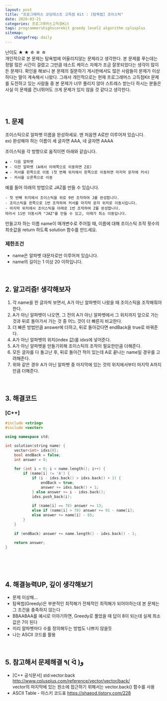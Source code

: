 ```yaml
---
layout: post
title: "프로그래머스 코딩테스트 고득점 Kit : [탐욕법] 조이스틱"
date: 2020-03-21
categories: 프로그래머스고득점Kit
tags: programmershighscorekit greedy level2 algorithm cplusplus
sitemap:
    changefreq: daily
---
```


난이도 ★ ★ ☆ ☆ ☆  
개인적으로 본 문제는 탐욕법에 어울리지않는 문제라고 생각한다. 본 문제를 푸는데는 정말 많은 시간이 걸렸고 그만큼 테스트 케이스 자체가 조금 잘못되었다는 생각이 많이 든 문제다. 확인을 해보니 본 문제의 질문하기 게시판에서도 많은 사람들이 문제가 이상하다는 말이 계속해서 나왔다. 그래서 개인적으로는 현재 프로그래머스 고득점Kit 문제를 도전하고 있는 사람들 중 본 문제가 너무 풀리지 않아 스트레스 받는다 하시는 분들은 사실 이 문제를 건너뛰어도 크게 문제가 있지 않을 것 같다고 생각한다.  
<br/>

<br/>

## 1. 문제
조이스틱으로 알파벳 이름을 완성하세요. 맨 처음엔 A로만 이루어져 있습니다.  
ex) 완성해야 하는 이름이 세 글자면 AAA, 네 글자면 AAAA  

조이스틱을 각 방향으로 움직이면 아래와 같습니다.  
```
▲ - 다음 알파벳
▼ - 이전 알파벳 (A에서 아래쪽으로 이동하면 Z로)
◀ - 커서를 왼쪽으로 이동 (첫 번째 위치에서 왼쪽으로 이동하면 마지막 문자에 커서)
▶ - 커서를 오른쪽으로 이동
```

예를 들어 아래의 방법으로 JAZ를 만들 수 있습니다.  
```
- 첫 번째 위치에서 조이스틱을 위로 9번 조작하여 J를 완성합니다.
- 조이스틱을 왼쪽으로 1번 조작하여 커서를 마지막 문자 위치로 이동시킵니다.
- 마지막 위치에서 조이스틱을 아래로 1번 조작하여 Z를 완성합니다.
따라서 11번 이동시켜 "JAZ"를 만들 수 있고, 이때가 최소 이동입니다.
```

만들고자 하는 이름 name이 매개변수로 주어질 때, 이름에 대해 조이스틱 조작 횟수의 최솟값을 return 하도록 solution 함수를 만드세요.  

### 제한조건
- name은 알파벳 대문자로만 이루어져 있습니다.
- name의 길이는 1 이상 20 이하입니다.
<br/><br/><br/>

## 2. 알고리즘! 생각해보자
1. 각 name을 한 글자씩 보면서, A가 아닌 알파벳이 나왔을 때 조이스틱을 조작해줘야 한다.  
2. A가 아닌 알파벳이 나오면, 그 전의 A가 아닌 알파벳에서 그 위치까지 앞으로 가는 것과 뒤로 돌아가서 가는 것 중 어느 것이 더 빠른지 비교한다.  
3. 더 빠른 방법만큼 answer에 더하고, 뒤로 돌아갔다면 endBack을 true로 바꿔준다.  
4. A가 아닌 알파벳의 위치(index 값)를 idxs에 넣어준다.  
5. A가 아닌 알파벳을 만들기위해 조이스틱의 조작이 필요한만큼 더해준다.  
6. 모든 글자를 다 돌고난 후, 뒤로 돌아간 적이 있는데 A로 끝나는 name일 경우를 고려해준다.  
7. 위와 같은 경우 A가 아닌 알파벳 중 마지막에 있는 것의 위치에서부터 마지막 A까지만큼 더해준다.  
<br/><br/>

## 3. 해결코드
### [C++]
```c++
#include <string>
#include <vector>

using namespace std;

int solution(string name) {
    vector<int> idxs{0};
    bool endBack = false;
    int answer = 0;
    
    for (int i = 0; i < name.length(); i++) {
        if (name[i] != 'A') {
            if (i - idxs.back() > idxs.back() + 1) {
                endBack = true;
                answer += idxs.back() + 1;
            } else answer += i - idxs.back();
            idxs.push_back(i);
            
            if (name[i] == 78) answer += 13;
            else if (name[i] > 78) answer += 91 - name[i];
            else answer += name[i] - 65;
        }
    }
    
    if (endBack) answer += name.length() - idxs.back() - 1;
    
    return answer;
}
```
<br/><br/><br/>

## 4. 해결능력UP, 깊이 생각해보기
- 문제 이상해...
- 탐욕법(Greedy)은 부분적인 최적해가 전체적인 최적해가 되어야하는데 본 문제는 그 조건을 충족하지 않는다
- BBAABAA를 예시로 이야기하면, Greedy로 풀었을 때 답이 8이 되는데 실제 최소 값은 7이 된다
- 미리 알파벳마다 수를 정의해두는 방법도 나쁘지 않을듯
- 나는 ASCII 코드를 활용
<br/><br/><br/>

## 5. 참고해서 문제해결 ٩( ᐛ )و
- [C++ 공식문서] std:vector:back <http://www.cplusplus.com/reference/vector/vector/back/>  
vector의 마지막에 있는 원소에 접근하기 위해서는 vector.back() 함수를 사용
- ASCII Table - 아스키 코드표 <https://shaeod.tistory.com/228>  
<br/><br/><br/>